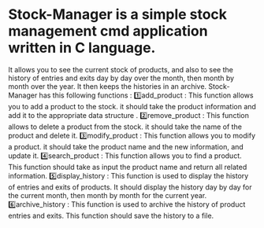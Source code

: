 # Stock-Manager is a simple stock management cmd application written in C language.
It allows you to see the current stock of products, and also to see the history of entries and exits
day by day over the month, then month by month over the year. It then keeps the histories in an archive.
Stock-Manager has this following functions :
1️⃣add_product : This function allows you to add a product to the stock. it should take the product information and add it to the appropriate data structure .
2️⃣remove_product : This function allows to delete a product from the stock. it should take the name of the product and delete it.
3️⃣modify_product : This function allows you to modify a product. it should take the product name and the new information, and update it.
4️⃣search_product : This function allows you to find a product. This function should take as input the product name and return all related information.
5️⃣display_history : This function is used to display the history of entries and exits of products. It should display the history day by day for the current month, 
then month by month for the current year.
6️⃣archive_history : This function is used to archive the history of product entries and exits. This function should save the history to a file.
